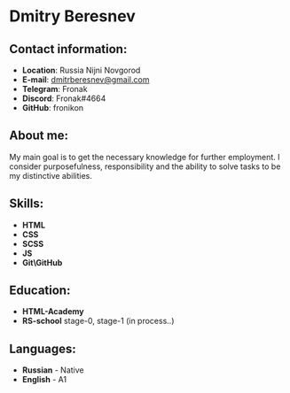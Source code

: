 # Dmitry Beresnev

## Contact information:
* __Location__: Russia Nijni Novgorod
* __E-mail__: dmitrberesnev@gmail.com
* __Telegram__: Fronak
* __Discord__: Fronak#4664
* __GitHub__: fronikon

## About me:

My main goal is to get the necessary knowledge for further employment. I consider purposefulness, responsibility and the ability to solve tasks to be my distinctive abilities.

## Skills:

* __HTML__
* __CSS__
* __SCSS__
* __JS__
* __Git\GitHub__

## Education:
* __HTML-Academy__
* __RS-school__ stage-0, stage-1 (in process..)

## Languages:

* __Russian__ - Native
* __English__ - A1